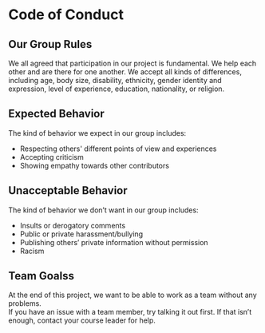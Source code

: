 # Code of Conduct

## Our Group Rules
We all agreed that participation in our project is fundamental. We help each other and are there for one another. We accept all kinds of differences, including age, body size, disability, ethnicity, gender identity and expression, level of experience, education, nationality, or religion.

## Expected Behavior
The kind of behavior we expect in our group includes:
- Respecting others' different points of view and experiences
- Accepting criticism
- Showing empathy towards other contributors

## Unacceptable Behavior
The kind of behavior we don’t want in our group includes:
- Insults or derogatory comments
- Public or private harassment/bullying
- Publishing others’ private information without permission
- Racism

## Team Goalss
At the end of this project, we want to be able to work as a team without any problems.    
If you have an issue with a team member, try talking it out first. If that isn’t enough, contact your course leader for help.